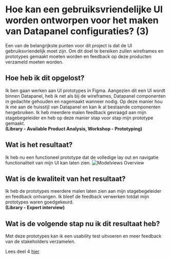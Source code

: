 # Hoe kan een gebruiksvriendelijke UI worden ontworpen voor het maken van Datapanel configuraties? (3)
Een van de belangrijkste punten voor dit project is dat de UI gebruiksvriendelijk moet zijn. Om dit doel te bereiken zullen wireframes en prototypes gemaakt moeten worden en feedback op deze producten verzameld moeten worden.

## Hoe heb ik dit opgelost?
Ik ben gaan werken aan UI prototypes in Figma. Aangezien dit een UI wordt binnen Datapanel, heb ik net als bij de wireframes, Datapanel componenten in gedachte gehouden en nagemaakt wanneer nodig. Op deze manier hou ik 
me aan de huisstijl van Datapanel en kan ik al bestaande componenten hergebruiken. Ik heb meerdere malen feedback gevraagd aan mijn stagebegeleider en heb op deze manier stap voor stap mijn prototype gemaakt.  
**(Library - Available Product Analysis, Workshop - Prototyping)**

## Wat is het resultaat?
Ik heb nu een functioneel prototype dat de volledige lay out en navigatie functionaliteit van mijn UI kan laten zien.
![Modelviews Overview](https://github.com/Timsel1/PortfolioS5/assets/90602424/895644d3-ba09-4611-975a-f7ebc8565127)

## Wat is de kwaliteit van het resultaat?
Ik heb de prototypes meerdere malen laten zien aan mijn stagebegeleider en feedback ontvangen. Ik bleef de feedback verwerken totdat mijn prototypes waren goedgekeurd.  
**(Library - Expert interview)**

## Wat is de volgende stap nu ik dit resultaat heb?
Met deze prototypes kan ik een usability test uitvoeren en meer feedback van de stakeholders verzamelen. 

Lees deel 4 [hier](https://github.com/Timsel1/PortfolioS5/blob/main/Nederlands/Documentatie/Research/UIDesign/GebruiksvriendelijkeUI4.md)

